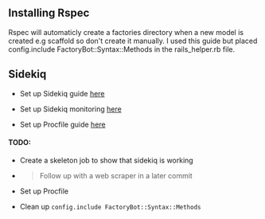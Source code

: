 
## Installing Rspec
Rspec will automaticly create a factories directory when a new model is created e.g scaffold so don't create it manually. I used this guide but placed config.include FactoryBot::Syntax::Methods in the rails_helper.rb file.


## Sidekiq 
* Set up Sidekiq guide [here](https://railsnotes.xyz/blog/adding-redis-and-sidekiq-to-a-ruby-on-rails-app)

* Set up Sidekiq monitoring [here](https://github.com/sidekiq/sidekiq/wiki/Monitoring)

* Set up Procfile guide [here](https://railsnotes.xyz/blog/procfile-bin-dev-rails7)


#### TODO:
* Create a skeleton job to show that sidekiq is working
* > Follow up with a web scraper in a later commit

* Set up Procfile

* Clean up `config.include FactoryBot::Syntax::Methods`

